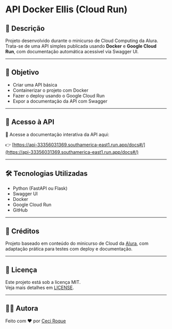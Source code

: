 # API Docker Ellis (Cloud Run)

## 📌 Descrição

Projeto desenvolvido durante o minicurso de Cloud Computing da Alura.  
Trata-se de uma API simples publicada usando **Docker** e **Google Cloud Run**, com documentação automática acessível via Swagger UI.

---

## 🎯 Objetivo

- Criar uma API básica
- Containerizar o projeto com Docker
- Fazer o deploy usando o Google Cloud Run
- Expor a documentação da API com Swagger

---

## 🚀 Acesso à API

🔗 Acesse a documentação interativa da API aqui:

👉 [https://api-33356031369.southamerica-east1.run.app/docs#/](https://api-33356031369.southamerica-east1.run.app/docs#/)

---

## 🛠️ Tecnologias Utilizadas

- Python (FastAPI ou Flask)
- Swagger UI
- Docker
- Google Cloud Run
- GitHub

---

## 🙏 Créditos

Projeto baseado em conteúdo do minicurso de Cloud da [Alura](https://www.alura.com.br/), com adaptação prática para testes com deploy e documentação.

---

## 📄 Licença

Este projeto está sob a licença MIT.  
Veja mais detalhes em [LICENSE](./LICENSE).

---

## 🙋‍♀️ Autora

Feito com ❤️ por [Ceci Roque](https://github.com/Ceci-Roque)
